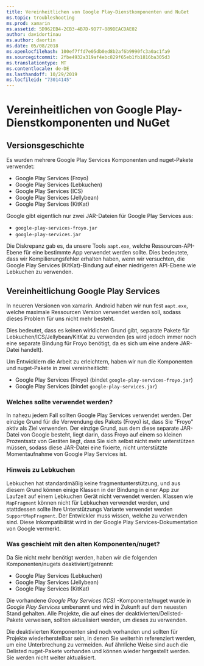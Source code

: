 ```yaml
---
title: Vereinheitlichen von Google Play-Dienstkomponenten und NuGet
ms.topic: troubleshooting
ms.prod: xamarin
ms.assetid: 5D962EB4-2CB3-4B7D-9D77-889DEACDAE02
author: davidortinau
ms.author: daortin
ms.date: 05/08/2018
ms.openlocfilehash: 100ef7ffd7e05db0ed8b2af6b9990fc3a0ac1fa9
ms.sourcegitcommit: 2fbe4932a319af4ebc829f65eb1fb1816ba305d3
ms.translationtype: MT
ms.contentlocale: de-DE
ms.lasthandoff: 10/29/2019
ms.locfileid: "73014145"
---
```

# <a name="unifying-google-play-services-components-and-nuget"></a>Vereinheitlichen von Google Play-Dienstkomponenten und NuGet

## <a name="history"></a>Versionsgeschichte

Es wurden mehrere Google Play Services Komponenten und nuget-Pakete verwendet:

- Google Play Services (Froyo)
- Google Play Services (Lebkuchen)
- Google Play Services (ICS)
- Google Play Services (Jellybean)
- Google Play Services (KitKat)

Google gibt eigentlich nur zwei JAR-Dateien für Google Play Services aus:

- `google-play-services-froyo.jar`
- `google-play-services.jar`

Die Diskrepanz gab es, da unsere Tools `aapt.exe`, welche Ressourcen-API-Ebene für eine bestimmte App verwendet werden sollte. Dies bedeutete, dass wir Kompilierungsfehler erhalten haben, wenn wir versuchten, die Google Play Services (KitKat)-Bindung auf einer niedrigeren API-Ebene wie Lebkuchen zu verwenden.

## <a name="unifying-google-play-services"></a>Vereinheitlichung Google Play Services

In neueren Versionen von xamarin. Android haben wir nun fest `aapt.exe`, welche maximale Ressourcen Version verwendet werden soll, sodass dieses Problem für uns nicht mehr besteht.

Dies bedeutet, dass es keinen wirklichen Grund gibt, separate Pakete für Lebkuchen/ICS/Jellybean/KitKat zu verwenden (es wird jedoch immer noch eine separate Bindung für Froyo benötigt, da es sich um eine andere JAR-Datei handelt).

Um Entwicklern die Arbeit zu erleichtern, haben wir nun die Komponenten und nuget-Pakete in zwei vereinheitlicht:

- Google Play Services (Froyo) (bindet `google-play-services-froyo.jar`)
- Google Play Services (bindet `google-play-services.jar`)

### <a name="which-one-should-be-used"></a>Welches sollte verwendet werden?

In nahezu jedem Fall sollten Google Play Services verwendet werden. Der einzige Grund für die Verwendung des Pakets (Froyo) ist, dass Sie "Froyo" aktiv als Ziel verwenden. Der einzige Grund, aus dem diese separate JAR-Datei von Google besteht, liegt darin, dass Froyo auf einem so kleinen Prozentsatz von Geräten liegt, dass Sie sich selbst nicht mehr unterstützen müssen, sodass diese JAR-Datei eine fixierte, nicht unterstützte Momentaufnahme von Google Play Services ist.

### <a name="note-about-gingerbread"></a>Hinweis zu Lebkuchen

Lebkuchen hat standardmäßig keine fragmentunterstützung, und aus diesem Grund können einige Klassen in der Bindung in einer App zur Laufzeit auf einem Lebkuchen Gerät nicht verwendet werden. Klassen wie `MapFragment` können nicht für Lebkuchen verwendet werden, und stattdessen sollte Ihre Unterstützungs Variante verwendet werden `SupportMapFragment`. Der Entwickler muss wissen, welche zu verwenden sind. Diese Inkompatibilität wird in der Google Play Services-Dokumentation von Google vermerkt.

### <a name="what-happens-to-the-old-componentsnugets"></a>Was geschieht mit den alten Komponenten/nuget?

Da Sie nicht mehr benötigt werden, haben wir die folgenden Komponenten/nugets deaktiviert/getrennt:

- Google Play Services (Lebkuchen)
- Google Play Services (Jellybean)
- Google Play Services (KitKat)

Die vorhandene _Google Play Services (ICS)_ -Komponente/nuget wurde in _Google Play Services_ umbenannt und wird in Zukunft auf dem neuesten Stand gehalten. Alle Projekte, die auf eines der deaktivierten/Delisted-Pakete verweisen, sollten aktualisiert werden, um dieses zu verwenden.

Die deaktivierten Komponenten sind noch vorhanden und sollten für Projekte wiederherstellbar sein, in denen Sie weiterhin referenziert werden, um eine Unterbrechung zu vermeiden. Auf ähnliche Weise sind auch die Delisted nuget-Pakete vorhanden und können wieder hergestellt werden. Sie werden nicht weiter aktualisiert.
